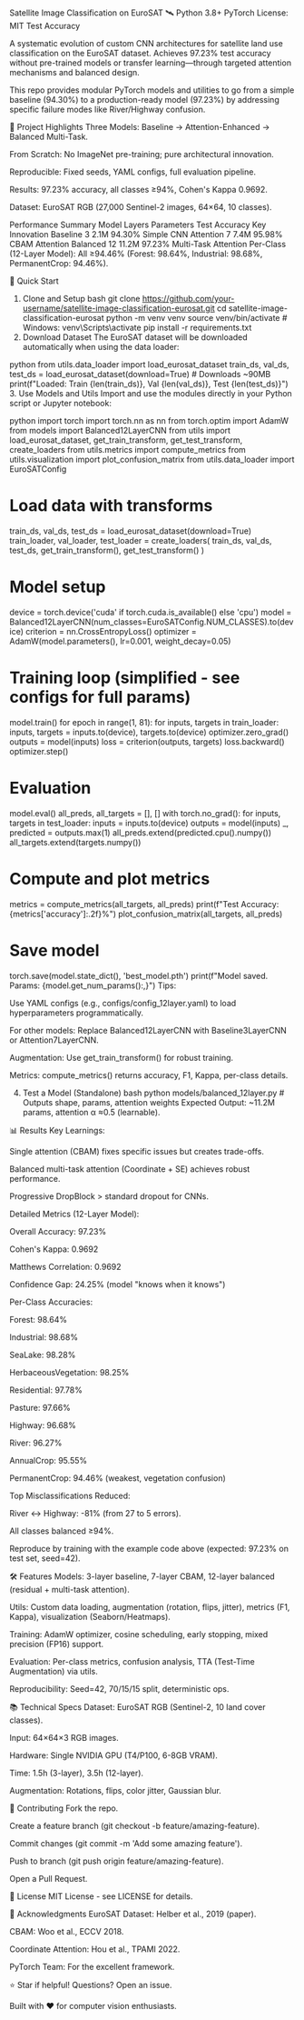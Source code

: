 Satellite Image Classification on EuroSAT 🛰️
Python 3.8+
PyTorch
License: MIT
Test Accuracy

A systematic evolution of custom CNN architectures for satellite land use classification on the EuroSAT dataset. Achieves 97.23% test accuracy without pre-trained models or transfer learning—through targeted attention mechanisms and balanced design.

This repo provides modular PyTorch models and utilities to go from a simple baseline (94.30%) to a production-ready model (97.23%) by addressing specific failure modes like River/Highway confusion.

🎯 Project Highlights
Three Models: Baseline → Attention-Enhanced → Balanced Multi-Task.

From Scratch: No ImageNet pre-training; pure architectural innovation.

Reproducible: Fixed seeds, YAML configs, full evaluation pipeline.

Results: 97.23% accuracy, all classes ≥94%, Cohen's Kappa 0.9692.

Dataset: EuroSAT RGB (27,000 Sentinel-2 images, 64×64, 10 classes).

Performance Summary
Model	Layers	Parameters	Test Accuracy	Key Innovation
Baseline	3	2.1M	94.30%	Simple CNN
Attention	7	7.4M	95.98%	CBAM Attention
Balanced	12	11.2M	97.23%	Multi-Task Attention
Per-Class (12-Layer Model): All ≥94.46% (Forest: 98.64%, Industrial: 98.68%, PermanentCrop: 94.46%).

🚀 Quick Start
1. Clone and Setup
bash
git clone https://github.com/your-username/satellite-image-classification-eurosat.git
cd satellite-image-classification-eurosat
python -m venv venv
source venv/bin/activate  # Windows: venv\Scripts\activate
pip install -r requirements.txt
2. Download Dataset
The EuroSAT dataset will be downloaded automatically when using the data loader:

python
from utils.data_loader import load_eurosat_dataset
train_ds, val_ds, test_ds = load_eurosat_dataset(download=True)  # Downloads ~90MB
print(f"Loaded: Train {len(train_ds)}, Val {len(val_ds)}, Test {len(test_ds)}")
3. Use Models and Utils
Import and use the modules directly in your Python script or Jupyter notebook:

python
import torch
import torch.nn as nn
from torch.optim import AdamW
from models import Balanced12LayerCNN
from utils import load_eurosat_dataset, get_train_transform, get_test_transform, create_loaders
from utils.metrics import compute_metrics
from utils.visualization import plot_confusion_matrix
from utils.data_loader import EuroSATConfig

# Load data with transforms
train_ds, val_ds, test_ds = load_eurosat_dataset(download=True)
train_loader, val_loader, test_loader = create_loaders(
    train_ds, val_ds, test_ds, get_train_transform(), get_test_transform()
)

# Model setup
device = torch.device('cuda' if torch.cuda.is_available() else 'cpu')
model = Balanced12LayerCNN(num_classes=EuroSATConfig.NUM_CLASSES).to(device)
criterion = nn.CrossEntropyLoss()
optimizer = AdamW(model.parameters(), lr=0.001, weight_decay=0.05)

# Training loop (simplified - see configs for full params)
model.train()
for epoch in range(1, 81):
    for inputs, targets in train_loader:
        inputs, targets = inputs.to(device), targets.to(device)
        optimizer.zero_grad()
        outputs = model(inputs)
        loss = criterion(outputs, targets)
        loss.backward()
        optimizer.step()

# Evaluation
model.eval()
all_preds, all_targets = [], []
with torch.no_grad():
    for inputs, targets in test_loader:
        inputs = inputs.to(device)
        outputs = model(inputs)
        _, predicted = outputs.max(1)
        all_preds.extend(predicted.cpu().numpy())
        all_targets.extend(targets.numpy())

# Compute and plot metrics
metrics = compute_metrics(all_targets, all_preds)
print(f"Test Accuracy: {metrics['accuracy']:.2f}%")
plot_confusion_matrix(all_targets, all_preds)

# Save model
torch.save(model.state_dict(), 'best_model.pth')
print(f"Model saved. Params: {model.get_num_params():,}")
Tips:

Use YAML configs (e.g., configs/config_12layer.yaml) to load hyperparameters programmatically.

For other models: Replace Balanced12LayerCNN with Baseline3LayerCNN or Attention7LayerCNN.

Augmentation: Use get_train_transform() for robust training.

Metrics: compute_metrics() returns accuracy, F1, Kappa, per-class details.

4. Test a Model (Standalone)
bash
python models/balanced_12layer.py  # Outputs shape, params, attention weights
Expected Output: ~11.2M params, attention α ≈0.5 (learnable).

📊 Results
Key Learnings:

Single attention (CBAM) fixes specific issues but creates trade-offs.

Balanced multi-task attention (Coordinate + SE) achieves robust performance.

Progressive DropBlock > standard dropout for CNNs.

Detailed Metrics (12-Layer Model):

Overall Accuracy: 97.23%

Cohen's Kappa: 0.9692

Matthews Correlation: 0.9692

Confidence Gap: 24.25% (model "knows when it knows")

Per-Class Accuracies:

Forest: 98.64%

Industrial: 98.68%

SeaLake: 98.28%

HerbaceousVegetation: 98.25%

Residential: 97.78%

Pasture: 97.66%

Highway: 96.68%

River: 96.27%

AnnualCrop: 95.55%

PermanentCrop: 94.46% (weakest, vegetation confusion)

Top Misclassifications Reduced:

River ↔ Highway: -81% (from 27 to 5 errors).

All classes balanced ≥94%.

Reproduce by training with the example code above (expected: 97.23% on test set, seed=42).

🛠️ Features
Models: 3-layer baseline, 7-layer CBAM, 12-layer balanced (residual + multi-task attention).

Utils: Custom data loading, augmentation (rotation, flips, jitter), metrics (F1, Kappa), visualization (Seaborn/Heatmaps).

Training: AdamW optimizer, cosine scheduling, early stopping, mixed precision (FP16) support.

Evaluation: Per-class metrics, confusion analysis, TTA (Test-Time Augmentation) via utils.

Reproducibility: Seed=42, 70/15/15 split, deterministic ops.

📚 Technical Specs
Dataset: EuroSAT RGB (Sentinel-2, 10 land cover classes).

Input: 64×64×3 RGB images.

Hardware: Single NVIDIA GPU (T4/P100, 6-8GB VRAM).

Time: 1.5h (3-layer), 3.5h (12-layer).

Augmentation: Rotations, flips, color jitter, Gaussian blur.

🤝 Contributing
Fork the repo.

Create a feature branch (git checkout -b feature/amazing-feature).

Commit changes (git commit -m 'Add some amazing feature').

Push to branch (git push origin feature/amazing-feature).

Open a Pull Request.

📄 License
MIT License - see LICENSE for details.

🙏 Acknowledgments
EuroSAT Dataset: Helber et al., 2019 (paper).

CBAM: Woo et al., ECCV 2018.

Coordinate Attention: Hou et al., TPAMI 2022.

PyTorch Team: For the excellent framework.


⭐ Star if helpful! Questions? Open an issue.

Built with ❤️ for computer vision enthusiasts.
